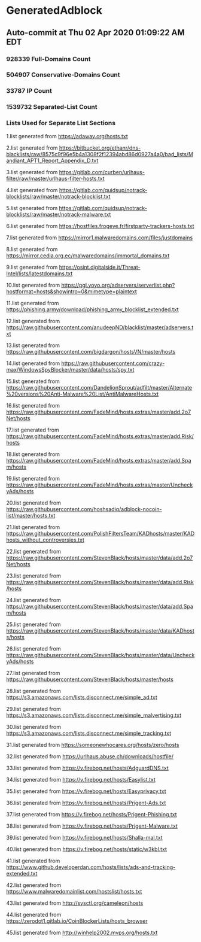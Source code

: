 # GeneratedAdblock
## Auto-commit at Thu 02 Apr 2020 01:09:22 AM EDT
### 928339 Full-Domains Count
### 504907 Conservative-Domains Count
### 33787 IP Count
### 1539732 Separated-List Count
### Lists Used for Separate List Sections
 
1.list generated from https://adaway.org/hosts.txt
 
2.list generated from https://bitbucket.org/ethanr/dns-blacklists/raw/8575c9f96e5b4a1308f2f12394abd86d0927a4a0/bad_lists/Mandiant_APT1_Report_Appendix_D.txt
 
3.list generated from https://gitlab.com/curben/urlhaus-filter/raw/master/urlhaus-filter-hosts.txt
 
4.list generated from https://gitlab.com/quidsup/notrack-blocklists/raw/master/notrack-blocklist.txt
 
5.list generated from https://gitlab.com/quidsup/notrack-blocklists/raw/master/notrack-malware.txt
 
6.list generated from https://hostfiles.frogeye.fr/firstparty-trackers-hosts.txt
 
7.list generated from https://mirror1.malwaredomains.com/files/justdomains
 
8.list generated from https://mirror.cedia.org.ec/malwaredomains/immortal_domains.txt
 
9.list generated from https://osint.digitalside.it/Threat-Intel/lists/latestdomains.txt
 
10.list generated from https://pgl.yoyo.org/adservers/serverlist.php?hostformat=hosts&showintro=0&mimetype=plaintext
 
11.list generated from https://phishing.army/download/phishing_army_blocklist_extended.txt
 
12.list generated from https://raw.githubusercontent.com/anudeepND/blacklist/master/adservers.txt
 
13.list generated from https://raw.githubusercontent.com/bigdargon/hostsVN/master/hosts
 
14.list generated from https://raw.githubusercontent.com/crazy-max/WindowsSpyBlocker/master/data/hosts/spy.txt
 
15.list generated from https://raw.githubusercontent.com/DandelionSprout/adfilt/master/Alternate%20versions%20Anti-Malware%20List/AntiMalwareHosts.txt
 
16.list generated from https://raw.githubusercontent.com/FadeMind/hosts.extras/master/add.2o7Net/hosts
 
17.list generated from https://raw.githubusercontent.com/FadeMind/hosts.extras/master/add.Risk/hosts
 
18.list generated from https://raw.githubusercontent.com/FadeMind/hosts.extras/master/add.Spam/hosts
 
19.list generated from https://raw.githubusercontent.com/FadeMind/hosts.extras/master/UncheckyAds/hosts
 
20.list generated from https://raw.githubusercontent.com/hoshsadiq/adblock-nocoin-list/master/hosts.txt
 
21.list generated from https://raw.githubusercontent.com/PolishFiltersTeam/KADhosts/master/KADhosts_without_controversies.txt
 
22.list generated from https://raw.githubusercontent.com/StevenBlack/hosts/master/data/add.2o7Net/hosts
 
23.list generated from https://raw.githubusercontent.com/StevenBlack/hosts/master/data/add.Risk/hosts
 
24.list generated from https://raw.githubusercontent.com/StevenBlack/hosts/master/data/add.Spam/hosts
 
25.list generated from https://raw.githubusercontent.com/StevenBlack/hosts/master/data/KADhosts/hosts
 
26.list generated from https://raw.githubusercontent.com/StevenBlack/hosts/master/data/UncheckyAds/hosts
 
27.list generated from https://raw.githubusercontent.com/StevenBlack/hosts/master/hosts
 
28.list generated from https://s3.amazonaws.com/lists.disconnect.me/simple_ad.txt
 
29.list generated from https://s3.amazonaws.com/lists.disconnect.me/simple_malvertising.txt
 
30.list generated from https://s3.amazonaws.com/lists.disconnect.me/simple_tracking.txt
 
31.list generated from https://someonewhocares.org/hosts/zero/hosts
 
32.list generated from https://urlhaus.abuse.ch/downloads/hostfile/
 
33.list generated from https://v.firebog.net/hosts/AdguardDNS.txt
 
34.list generated from https://v.firebog.net/hosts/Easylist.txt
 
35.list generated from https://v.firebog.net/hosts/Easyprivacy.txt
 
36.list generated from https://v.firebog.net/hosts/Prigent-Ads.txt
 
37.list generated from https://v.firebog.net/hosts/Prigent-Phishing.txt
 
38.list generated from https://v.firebog.net/hosts/Prigent-Malware.txt
 
39.list generated from https://v.firebog.net/hosts/Shalla-mal.txt
 
40.list generated from https://v.firebog.net/hosts/static/w3kbl.txt
 
41.list generated from https://www.github.developerdan.com/hosts/lists/ads-and-tracking-extended.txt
 
42.list generated from https://www.malwaredomainlist.com/hostslist/hosts.txt
 
43.list generated from http://sysctl.org/cameleon/hosts
 
44.list generated from https://zerodot1.gitlab.io/CoinBlockerLists/hosts_browser
 
45.list generated from http://winhelp2002.mvps.org/hosts.txt
 
